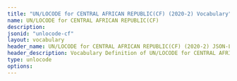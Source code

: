 ```yaml
---
title: "UN/LOCODE for CENTRAL AFRICAN REPUBLIC(CF) (2020-2) Vocabulary"
name: UN/LOCODE for CENTRAL AFRICAN REPUBLIC(CF) 
description: 
jsonid: "unlocode-cf"
layout: vocabulary
header_name: UN/LOCODE for CENTRAL AFRICAN REPUBLIC(CF) (2020-2) JSON-LD Vocabulary
header_description: Vocabulary Definition of UN/LOCODE for CENTRAL AFRICAN REPUBLIC(CF) (2020-2) semantics in HTML format. JSON-LD format is available at [unlocode-cf.jsonld](/vocabulary/unlocode-cf.jsonld)
type: unlocode
options:
---
```


